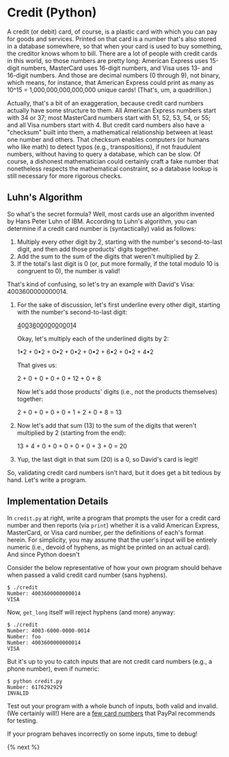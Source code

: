 # Credit (Python)

A credit (or debit) card, of course, is a plastic card with which you can pay for goods and services. Printed on that card is a number that's also stored in a database somewhere, so that when your card is used to buy something, the creditor knows whom to bill. There are a lot of people with credit cards in this world, so those numbers are pretty long: American Express uses 15-digit numbers, MasterCard uses 16-digit numbers, and Visa uses 13- and 16-digit numbers.  And those are decimal numbers (0 through 9), not binary, which means, for instance, that American Express could print as many as 10^15 = 1,000,000,000,000,000 unique cards! (That's, um, a quadrillion.)

Actually, that's a bit of an exaggeration, because credit card numbers actually have some structure to them. All American Express numbers start with 34 or 37; most MasterCard numbers start with 51, 52, 53, 54, or 55; and all Visa numbers start with 4. But credit card numbers also have a "checksum" built into them, a mathematical relationship between at least one number and others. That checksum enables computers (or humans who like math) to detect typos (e.g., transpositions), if not fraudulent numbers, without having to query a database, which can be slow. Of course, a dishonest mathematician could certainly craft a fake number that nonetheless respects the mathematical constraint, so a database lookup is still necessary for more rigorous checks.

## Luhn's Algorithm 

So what's the secret formula?  Well, most cards use an algorithm invented by Hans Peter Luhn of IBM. According to Luhn's algorithm, you can determine if a credit card number is (syntactically) valid as follows:

1. Multiply every other digit by 2, starting with the number's second-to-last digit, and then add those products' digits together.
1. Add the sum to the sum of the digits that weren't multiplied by 2.
1. If the total's last digit is 0 (or, put more formally, if the total modulo 10 is congruent to 0), the number is valid!

That's kind of confusing, so let's try an example with David's Visa: 4003600000000014.

1. For the sake of discussion, let's first underline every other digit, starting with the number's second-to-last digit:
   
   <u>4</u>0<u>0</u>3<u>6</u>0<u>0</u>0<u>0</u>0<u>0</u>0<u>0</u>0<u>1</u>4

   Okay, let's multiply each of the underlined digits by 2:

   1•2 + 0•2 + 0•2 + 0•2 + 0•2 + 6•2 + 0•2 + 4•2

   That gives us:

   2 + 0 + 0 + 0 + 0 + 12 + 0 + 8

   Now let's add those products' digits (i.e., not the products themselves) together:

   2 + 0 + 0 + 0 + 0 + 1 + 2 + 0 + 8 = 13

1. Now let's add that sum (13) to the sum of the digits that weren't multiplied by 2 (starting from the end):

   13 + 4 + 0 + 0 + 0 + 0 + 0 + 3 + 0 = 20

1. Yup, the last digit in that sum (20) is a 0, so David's card is legit!

So, validating credit card numbers isn't hard, but it does get a bit tedious by hand. Let's write a program.

## Implementation Details 

In `credit.py` at right, write a program that prompts the user for a credit card number and then reports (via `print`) whether it is a valid American Express, MasterCard, or Visa card number, per the definitions of each's format herein. For simplicity, you may assume that the user's input will be entirely numeric (i.e., devoid of hyphens, as might be printed on an actual card). And since Python doesn't 

Consider the below representative of how your own program should behave when passed a valid credit card number (sans hyphens).

```
$ ./credit
Number: 4003600000000014
VISA
```

Now, `get_long` itself will reject hyphens (and more) anyway:

```
$ ./credit
Number: 4003-6000-0000-0014
Number: foo
Number: 4003600000000014
VISA
```

But it's up to you to catch inputs that are not credit card numbers (e.g., a phone number), even if numeric:

```
$ python credit.py
Number: 6176292929
INVALID
```

Test out your program with a whole bunch of inputs, both valid and invalid. (We certainly will!) Here are a [few card numbers](https://developer.paypal.com/docs/classic/payflow/payflow-pro/payflow-pro-testing/#credit-card-numbers-for-testing) that PayPal recommends for testing.

If your program behaves incorrectly on some inputs, time to debug!

{% next %}


